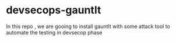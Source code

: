 # devsecops-gauntlt
In this repo , we are gooing to install gauntlt with some attack tool to automate the testing in devsecop phase
